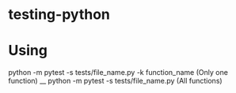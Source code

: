 # testing-python

# Using
python -m pytest -s tests/file_name.py -k function_name  (Only one function) __
python -m pytest -s tests/file_name.py (All functions)
